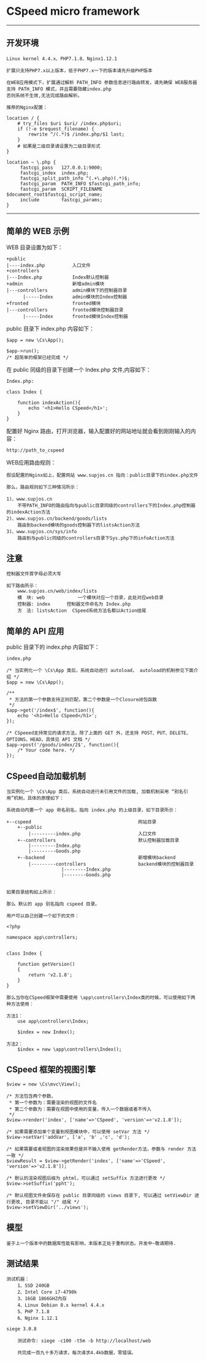 # CSpeed micro framework #

----------

## 开发环境 ##
	
	Linux kernel 4.4.x、PHP7.1.8、Nginx1.12.1

	扩展只支持PHP7.x以上版本，低于PHP7.x一下的版本请先升级PHP版本

	在WEB应用模式下，扩展通过解析 PATH_INFO 参数信息进行路由转发，请先确保 WEB服务器支持 PATH_INFO 模式，并且需要隐藏index.php
	否则系统不生效,无法完成路由解析。

	推荐的Nginx配置：
	
    location / {
		# try_files $uri $uri/ /index.php$uri;
        if (!-e $request_filename) {
            rewrite ^/(.*)$ /index.php/$1 last;
        }
		# 如果是二级目录请设置为二级目录形式
    }

    location ~ \.php {
		 fastcgi_pass   127.0.0.1:9000;
		 fastcgi_index  index.php;
		 fastcgi_split_path_info ^(.+\.php)(.*)$;     
		 fastcgi_param  PATH_INFO $fastcgi_path_info;    
		 fastcgi_param  SCRIPT_FILENAME  $document_root$fastcgi_script_name;
		 include        fastcgi_params;
    }


----------

## 简单的 WEB **示例** ##
	
WEB 目录设置为如下：

	+public
	|----index.php  		入口文件
	+controllers
	|---Index.php			Index默认控制器
	+admin					新增admin模块
	|---controllers 		admin模块下的控制器目录
	      |-----Index 		admin模块的Index控制器
	+fronted				fronted模块
	|---controllers		    fronted模块控制器目录
		  |-----Index		fronted模块Index控制器


public 目录下 index.php 内容如下：
	
	$app = new \Cs\App();

	$app->run();
	/* 超简单的框架已经完成 */

在 public 同级的目录下创建一个 Index.php 文件,内容如下：
	
	Index.php:
		
	class Index {
	
		function indexAction(){
			echo '<h1>Hello CSpeed</h1>';
		}
	}
	
配置好 Nginx 路由，打开浏览器，输入配置好的网站地址就会看到刚刚输入的内容：

	http://path_to_cspeed


WEB应用路由规则：
	
	假设配置的Nginx如上，配置网站 www.supjos.cn 指向：public目录下的index.php文件

	那么，路由规则如下三种情况所示：

	1)、www.supjos.cn
		不带PATH_INFO的路由指向与public目录同级的controllers下的Index.php控制器的indexAction方法
	2)、www.supjos.cn/backend/goods/lists
		路由到backend模块的goods控制器下的listsAction方法
	3)、www.supjos.cn/sys/info
		路由到与public同级的controllers目录下Sys.php下的infoAction方法

## 注意 ##
	
	控制器文件首字母必须大写
	
	如下路由所示：
		www.supjos.cn/web/index/lists
		模　块: web			一个模块对应一个目录，此处对应web目录
		控制器: index		控制器文件命名为 Index.php
		方　法: listsAction  CSpeed系统方法名都以Action结尾
	

## 简单的 **API** 应用 ##

public 目录下的 index.php 内容如下：

	index.php
	
	/* 当实例化一个 \Cs\App 类后，系统自动进行 autoload， autoload的机制参见下面介绍 */
	$app = new \Cs\App();	

	/**
	 * 方法的第一个参数支持正则匹配，第二个参数是一个Closure闭包函数
	 */
	$app->get('/index$', function(){
		echo '<h1>Hello CSpeed</h1>';
	});

	/* CSpeeed支持常见的请求方法，除了上面的 GET 外，还支持 POST、PUT、DELETE、OPTIONS、HEAD，具体见 API 文档 */
	$app->post('/goods/index/2$', function(){
		/* Your code here. */
	});


## CSpeed自动加载机制 ##


	当实例化一个 \Cs\App 类后，系统自动进行未引用文件的加载, 加载机制采用 “别名引用”机制，具体的原理如下：

	系统自动内置一个 app 命名别名，指向 index.php 的上级目录，如下目录所示：
	
	+--cspeed										网站目录
		+--public
			|---------index.php						入口文件
		+--controllers								默认控制器加载目录
			|---------Index.php
			|---------Goods.php
		+--backend								    新增模块backend
			|---------controllers					backend模块的控制器目录
						|--------Index.php			
						|--------Goods.php							
		

	如果目录结构如上所示：
	
	那么 默认的 app 别名指向 cspeed 目录。
	
	用户可以自己创建一个如下的文件：

	<?php

	namespace app\controllers;


	class Index {

		function getVersion()
		{
			return 'v2.1.8';
		}
	}

	那么当你在CSpeed框架中需要使用 \app\controllers\Index类的时候，可以使用如下两种方法使用：

	方法1：
		use app\controllers\Index;

		$index = new Index();

	方法2：
		$index = new \app\controllers\Index();


## CSpeed 框架的视图引擎 ##
	
	$view = new \Cs\mvc\View();

	/* 方法包含两个参数，
	 * 第一个参数为：需要渲染的视图的文件名
	 * 第二个参数为：需要在视图中使用的变量，传入一个数据或者不传入
	 */
	$view->render('index', ['name'=>'CSpeed', 'version'=>'v2.1.8']);
	
	/* 如果需要添加单个变量到视图模块中，可以使用 setVar 方法 */
	$view->setVar('addVar', ['a', 'b' ,'c', 'd');

	/* 如果需要或者视图的渲染效果但是并不输入使用 getRender方法，参数与 render 方法一致 */
	$viewResult = $view->getRender('index', ['name'=>'CSpeed', 'version'=>'v2.1.8']);

	/* 默认的渲染视图后缀为 phtml，可以通过 setSuffix 方法进行更改 */
	$view->setSuffix('ppht');

	/* 默认视图文件夹保存在 public 目录同级的 views 目录下, 可以通过 setViewDir 进行更改, 目录不能以 "/" 结尾 */
	$view->setViewDir('../views');

## 模型 ##
	
	鉴于上一个版本中的数据库性能有影响，本版本正处于重构状态。开发中~敬请期待.

## 测试结果 ##
	
	测试机器：	
		1、SSD 240GB
		2、Intel Core i7-4790k
		3、16GB 1866GHZ内存 
		4、Linux Debian 8.x kernel 4.4.x
		5、PHP 7.1.8
		6、Nginx 1.12.1

	siege 3.0.8
	
		测试命令: siege -c100 -t5m -b http://localhost/web

		共完成一百九十多万请求，每次请求4.4kb数据，零错误。
	
	